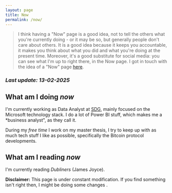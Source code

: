 ```yaml
---
layout: page
title: Now
permalink: /now/
---
```


> I think having a "Now" page is a good idea, not to tell the others what you're currently doing - or it may be so, but generally people don't care about others. It is a good idea because it keeps you accountable, it makes you think about what you did and what you're doing at the present time. Moreover, it's a good substitute for social media: you can see what I'm up to right there, in the Now page. I got in touch with the idea of a "Now" page [here](https://nownownow.com/).

### *Last update: 13-02-2025*

## What am I doing *now*

I'm currently working as Data Analyst at [SDG](https://sdggroup.com), mainly focused on the Microsoft technology stack.
I do a lot of Power BI stuff, which makes me a *business analyst", as they call it.

During my *free time* I work on my master thesis, I try to keep up with as much tech
stuff I like as possible, specifically the Bitcoin protocol developments.

## What am I reading *now*

I'm currently reading *Dubliners* (James Joyce).

**Disclaimer:** This page is under constant modification.
If you find something isn't right then,
I might be doing some changes .

